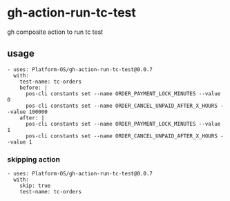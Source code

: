 # gh-action-run-tc-test
gh composite action to run tc test

## usage

    - uses: Platform-OS/gh-action-run-tc-test@0.0.7
      with:
        test-name: tc-orders
        before: |
          pos-cli constants set --name ORDER_PAYMENT_LOCK_MINUTES --value 0
          pos-cli constants set --name ORDER_CANCEL_UNPAID_AFTER_X_HOURS --value 100000
        after: |
          pos-cli constants set --name ORDER_PAYMENT_LOCK_MINUTES --value 1
          pos-cli constants set --name ORDER_CANCEL_UNPAID_AFTER_X_HOURS --value 1
          
          
### skipping action

    - uses: Platform-OS/gh-action-run-tc-test@0.0.7
      with:
        skip: true
        test-name: tc-orders
